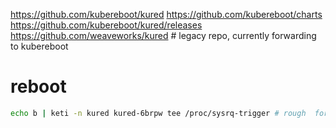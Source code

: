 https://github.com/kubereboot/kured
https://github.com/kubereboot/charts
https://github.com/kubereboot/kured/releases
https://github.com/weaveworks/kured # legacy repo, currently forwarding to kubereboot

# reboot
```sh
echo b | keti -n kured kured-6brpw tee /proc/sysrq-trigger # rough  force reboot
```
